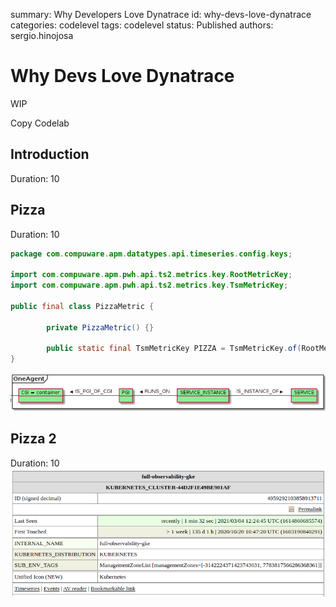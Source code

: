 summary: Why Developers Love Dynatrace
id: why-devs-love-dynatrace
categories: codelevel
tags: codelevel
status: Published
authors: sergio.hinojosa

# Why Devs Love Dynatrace

WIP

Copy Codelab

## Introduction 
Duration: 10

## Pizza
Duration: 10
```java
package com.compuware.apm.datatypes.api.timeseries.config.keys;

import com.compuware.apm.pwh.api.ts2.metrics.key.RootMetricKey;
import com.compuware.apm.pwh.api.ts2.metrics.key.TsmMetricKey;

public final class PizzaMetric {

        private PizzaMetric() {}

        public static final TsmMetricKey PIZZA = TsmMetricKey.of(RootMetricKey.EXTENSION, "pizza key");
}
```
<img alt="relationships" src="img/relationships.png" width="800.00" />

## Pizza 2
Duration: 10
<img alt="relationships" src="img/me-debugui.png" width="800.00" />

